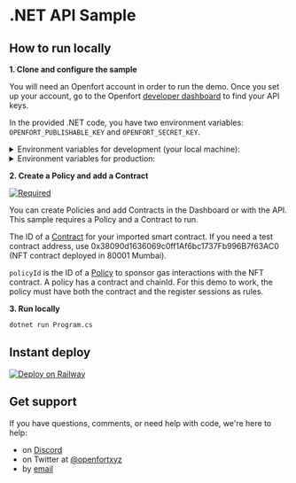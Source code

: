 # .NET API Sample

## How to run locally

**1. Clone and configure the sample**

You will need an Openfort account in order to run the demo. Once you set up your account, go to the Openfort [developer dashboard](https://dashboard.openfort.xyz/apikeys) to find your API keys.

In the provided .NET code, you have two environment variables: `OPENFORT_PUBLISHABLE_KEY` and `OPENFORT_SECRET_KEY`.

<details>
<summary>Environment variables for development (your local machine):</summary>

    - **Windows (CMD)**:
      ```
      setx OPENFORT_SECRET_KEY "your_secret_key_here"
      ```

    - **Windows (PowerShell)**:
      ```powershell
      $env:OPENFORT_SECRET_KEY="your_secret_key_here"
      ```

    - **Linux/macOS**:
      ```bash
      export OPENFORT_SECRET_KEY=your_secret_key_here
      ```

    After setting them, you may need to restart any running servers or shells for the variables to take effect.

</details>

<details>
<summary>Environment variables for production:</summary>

    The way you set environment variables depends on your hosting solution:

    - **Azure Web Apps**: You can set them in the "Application settings" pane.
  
    - **Docker**: You can set them using the `-e` flag with `docker run` or in a `docker-compose.yml` file under `environment`.
  
    - **AWS Elastic Beanstalk**: You can set them in the software configuration of your environment.
  
    - **Other Cloud Providers**: Most cloud providers offer a way to set environment variables for applications. Check the documentation of your chosen provider.
</details>


**2. Create a Policy and add a Contract**

[![Required](https://img.shields.io/badge/REQUIRED-TRUE-ORANGE.svg)](https://shields.io/)

You can create Policies and add Contracts in the Dashboard or with the API. This sample requires a Policy and a Contract to run. 

The ID of a [Contract](https://www.openfort.xyz/docs/reference/api/create-contract-object) for your imported smart contract.
If you need a test contract address, use 0x38090d1636069c0ff1Af6bc1737Fb996B7f63AC0 (NFT contract deployed in 80001 Mumbai).

`policyId` is the ID of a [Policy](https://www.openfort.xyz/docs/reference/api/create-a-policy-object) to sponsor gas interactions with the NFT contract. A policy has a contract and chainId. For this demo to work, the policy must have both the contract and the register sessions as rules.

**3. Run locally**

```sh
dotnet run Program.cs
```

## Instant deploy

[![Deploy on Railway](https://railway.app/button.svg)](https://railway.app/template/d2bkjE?referralCode=WNCfSH)

## Get support

If you have questions, comments, or need help with code, we're here to help:
- on [Discord](https://discord.com/invite/t7x7hwkJF4)
- on Twitter at [@openfortxyz](https://twitter.com/openfortxyz)
- by [email](mailto:support+github@openfort.xyz)
